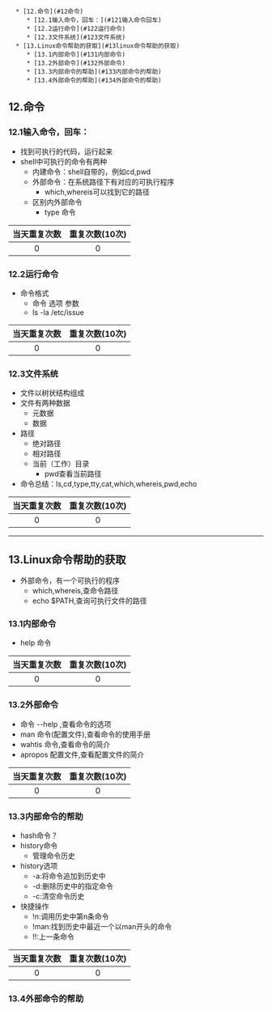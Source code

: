      * [12.命令](#12命令)
         * [12.1输入命令，回车：](#121输入命令回车)
         * [12.2运行命令](#122运行命令)
         * [12.3文件系统](#123文件系统)
      * [13.Linux命令帮助的获取](#13linux命令帮助的获取)
         * [13.1内部命令](#131内部命令)
         * [13.2外部命令](#132外部命令)
         * [13.3内部命令的帮助](#133内部命令的帮助)
         * [13.4外部命令的帮助](#134外部命令的帮助)
## 12.命令
### 12.1输入命令，回车：
  + 找到可执行的代码，运行起来
  + shell中可执行的命令有两种
    + 内建命令：shell自带的，例如cd,pwd
    + 外部命令：在系统路径下有对应的可执行程序
        + which,whereis可以找到它的路径
     + 区别内外部命令
        + type 命令   
        
        
| 当天重复次数 |重复次数(10次)|
| :------:|:------:|
| 0 |0 |

        
### 12.2运行命令
  + 命令格式
    + 命令 选项 参数
    + ls  -la  /etc/issue
    
| 当天重复次数 |重复次数(10次)|
| :------:|:------:|
| 0 |0 |

    
### 12.3文件系统
  + 文件以树状结构组成
  + 文件有两种数据
    + 元数据
    + 数据
  + 路径
    + 绝对路径
    + 相对路径
    + 当前（工作）目录
        + pwd查看当前路径
  + 命令总结：ls,cd,type,tty,cat,which,whereis,pwd,echo
        
        
| 当天重复次数 |重复次数(10次)|
| :------:|:------:|
| 0 |0 |
    

----


    
## 13.Linux命令帮助的获取
 + 外部命令，有一个可执行的程序
   + which,whereis,查命令路径
   + echo $PATH,查询可执行文件的路径
 
### 13.1内部命令
  + help 命令
  
| 当天重复次数 |重复次数(10次)|
| :------:|:------:|
| 0 |0 |


### 13.2外部命令
   + 命令 --help ,查看命令的选项
   + man 命令(配置文件),查看命令的使用手册
   + wahtis 命令,查看命令的简介
   + apropos 配置文件,查看配置文件的简介

        
| 当天重复次数 |重复次数(10次)|
| :------:|:------:|
| 0 |0 |

### 13.3内部命令的帮助
  + hash命令？
  + history命令
    + 管理命令历史
  + history选项
    + -a:将命令追加到历史中
    + -d:删除历史中的指定命令
    + -c:清空命令历史
  + 快捷操作
    + !n:调用历史中第n条命令
    + !man:找到历史中最近一个以man开头的命令
    + !!:上一条命令


| 当天重复次数 |重复次数(10次)|
| :------:|:------:|
| 0 |0 |

### 13.4外部命令的帮助